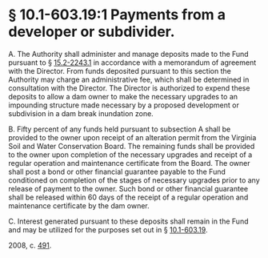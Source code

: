 # § 10.1-603.19:1 Payments from a developer or subdivider.

<p>A. The Authority shall administer and manage deposits made to the Fund pursuant to § <a href='http://law.lis.virginia.gov/vacode/15.2-2243.1/'>15.2-2243.1</a> in accordance with a memorandum of agreement with the Director. From funds deposited pursuant to this section the Authority may charge an administrative fee, which shall be determined in consultation with the Director. The Director is authorized to expend these deposits to allow a dam owner to make the necessary upgrades to an impounding structure made necessary by a proposed development or subdivision in a dam break inundation zone.</p><p>B. Fifty percent of any funds held pursuant to subsection A shall be provided to the owner upon receipt of an alteration permit from the Virginia Soil and Water Conservation Board. The remaining funds shall be provided to the owner upon completion of the necessary upgrades and receipt of a regular operation and maintenance certificate from the Board. The owner shall post a bond or other financial guarantee payable to the Fund conditioned on completion of the stages of necessary upgrades prior to any release of payment to the owner. Such bond or other financial guarantee shall be released within 60 days of the receipt of a regular operation and maintenance certificate by the dam owner.</p><p>C. Interest generated pursuant to these deposits shall remain in the Fund and may be utilized for the purposes set out in § <a href='http://law.lis.virginia.gov/vacode/10.1-603.19/'>10.1-603.19</a>.</p><p>2008, c. <a href='http://lis.virginia.gov/cgi-bin/legp604.exe?081+ful+CHAP0491'>491</a>.</p>
